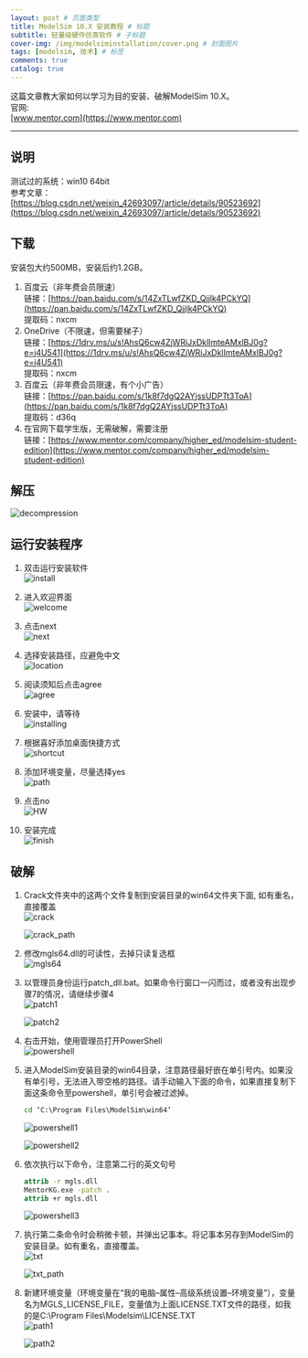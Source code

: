 ```yaml
---
layout: post # 页面类型
title: ModelSim 10.X 安装教程 # 标题
subtitle: 轻量级硬件仿真软件 # 子标题
cover-img: /img/modelsiminstallation/cover.png # 封面图片
tags: [modelsim, 技术] # 标签
comments: true
catalog: true
---
```

这篇文章教大家如何以学习为目的安装、破解ModelSim 10.X。   
官网:  
[www.mentor.com](https://www.mentor.com)  

---

## 说明

测试过的系统：win10 64bit  
参考文章：[https://blog.csdn.net/weixin_42693097/article/details/90523692](https://blog.csdn.net/weixin_42693097/article/details/90523692)  

## 下载  

安装包大约500MB，安装后约1.2GB。  

1. 百度云（非年费会员限速）  
   链接：[https://pan.baidu.com/s/14ZxTLwfZKD_Qjjlk4PCkYQ](https://pan.baidu.com/s/14ZxTLwfZKD_Qjjlk4PCkYQ)  
   提取码：nxcm  
2. OneDrive（不限速，但需要梯子）  
   链接：[https://1drv.ms/u/s!AhsQ6cw4ZjWRiJxDklImteAMxlBJ0g?e=j4U541](https://1drv.ms/u/s!AhsQ6cw4ZjWRiJxDklImteAMxlBJ0g?e=j4U541)  
   提取码：nxcm  
3. 百度云（非年费会员限速，有个小广告）  
   链接：[https://pan.baidu.com/s/1k8f7dgQ2AYjssUDPTt3ToA](https://pan.baidu.com/s/1k8f7dgQ2AYjssUDPTt3ToA)  
   提取码：d36q  
4. 在官网下载学生版，无需破解，需要注册  
   链接：[https://www.mentor.com/company/higher_ed/modelsim-student-edition](https://www.mentor.com/company/higher_ed/modelsim-student-edition)  

## 解压

![decompression](https://bobbybby.oss-cn-zhangjiakou.aliyuncs.com/img/modelsiminstallation/decompression.png)  

## 运行安装程序  

1. 双击运行安装软件  
   ![install](https://bobbybby.oss-cn-zhangjiakou.aliyuncs.com/img/modelsiminstallation/install.png)  

2. 进入欢迎界面  
   ![welcome](https://bobbybby.oss-cn-zhangjiakou.aliyuncs.com/img/modelsiminstallation/welcome.png)  

3. 点击next  
   ![next](https://bobbybby.oss-cn-zhangjiakou.aliyuncs.com/img/modelsiminstallation/next.png)  

4. 选择安装路径，应避免中文  
   ![location](https://bobbybby.oss-cn-zhangjiakou.aliyuncs.com/img/modelsiminstallation/location.png)  

5. 阅读须知后点击agree  
   ![agree](https://bobbybby.oss-cn-zhangjiakou.aliyuncs.com/img/modelsiminstallation/agree.png)  

6. 安装中，请等待  
   ![installing](https://bobbybby.oss-cn-zhangjiakou.aliyuncs.com/img/modelsiminstallation/installing.png)  

7. 根据喜好添加桌面快捷方式  
   ![shortcut](https://bobbybby.oss-cn-zhangjiakou.aliyuncs.com/img/modelsiminstallation/shortcut.png)  

8. 添加环境变量，尽量选择yes  
   ![path](https://bobbybby.oss-cn-zhangjiakou.aliyuncs.com/img/modelsiminstallation/path.png)  

9.  点击no  
    ![HW](https://bobbybby.oss-cn-zhangjiakou.aliyuncs.com/img/modelsiminstallation/HW.png)  
    
10. 安装完成  
    ![finish](https://bobbybby.oss-cn-zhangjiakou.aliyuncs.com/img/modelsiminstallation/finish.png)  

## 破解

1. Crack文件夹中的这两个文件复制到安装目录的win64文件夹下面, 如有重名，直接覆盖  
   ![crack](https://bobbybby.oss-cn-zhangjiakou.aliyuncs.com/img/modelsiminstallation/crack.png)  
   
   ![crack_path](https://bobbybby.oss-cn-zhangjiakou.aliyuncs.com/img/modelsiminstallation/crack_path.png)  

2. 修改mgls64.dll的可读性，去掉只读复选框  
   ![mgls64](https://bobbybby.oss-cn-zhangjiakou.aliyuncs.com/img/modelsiminstallation/mgls64.png)  

3. 以管理员身份运行patch_dll.bat。如果命令行窗口一闪而过，或者没有出现步骤7的情况，请继续步骤4  
   ![patch1](https://bobbybby.oss-cn-zhangjiakou.aliyuncs.com/img/modelsiminstallation/patch1.png)  

   ![patch2](https://bobbybby.oss-cn-zhangjiakou.aliyuncs.com/img/modelsiminstallation/patch2.png)  

4. 右击开始，使用管理员打开PowerShell  
   ![powershell](https://bobbybby.oss-cn-zhangjiakou.aliyuncs.com/img/modelsiminstallation/powershell.png)  

5. 进入ModelSim安装目录的win64目录，注意路径最好嵌在单引号内。如果没有单引号，无法进入带空格的路径。请手动输入下面的命令，如果直接复制下面这条命令至powershell，单引号会被过滤掉。  
   ```bat
   cd ‘C:\Program Files\ModelSim\win64’
   ```  
   ![powershell1](https://bobbybby.oss-cn-zhangjiakou.aliyuncs.com/img/modelsiminstallation/powershell1.png)  

   ![powershell2](https://bobbybby.oss-cn-zhangjiakou.aliyuncs.com/img/modelsiminstallation/powershell2.png)  

6. 依次执行以下命令，注意第二行的英文句号  
   ```bat
   attrib -r mgls.dll
   MentorKG.exe -patch . 
   attrib +r mgls.dll
   ```  
   ![powershell3](https://bobbybby.oss-cn-zhangjiakou.aliyuncs.com/img/modelsiminstallation/powershell3.png)  

7. 执行第二条命令时会稍微卡顿，并弹出记事本。将记事本另存到ModelSim的安装目录。如有重名，直接覆盖。  
   ![txt](https://bobbybby.oss-cn-zhangjiakou.aliyuncs.com/img/modelsiminstallation/txt.png)  

   ![txt_path](https://bobbybby.oss-cn-zhangjiakou.aliyuncs.com/img/modelsiminstallation/txt_path.png)  
   
8. 新建环境变量（环境变量在“我的电脑–属性–高级系统设置–环境变量”），变量名为MGLS_LICENSE_FILE，变量值为上面LICENSE.TXT文件的路径，如我的是C:\Program Files\Modelsim\LICENSE.TXT  
   ![path1](https://bobbybby.oss-cn-zhangjiakou.aliyuncs.com/img/modelsiminstallation/path1.png)  

   ![path2](https://bobbybby.oss-cn-zhangjiakou.aliyuncs.com/img/modelsiminstallation/path2.png)  
